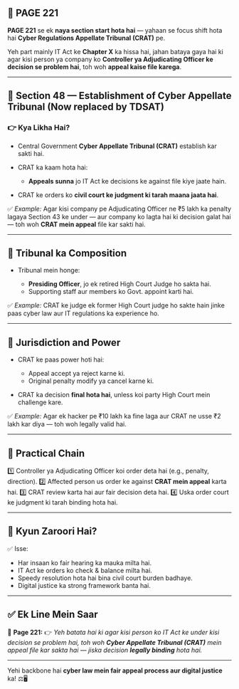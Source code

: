 ## 📄 **PAGE 221**

**PAGE 221** se ek **naya section start hota hai** — yahaan se focus shift hota hai **Cyber Regulations Appellate Tribunal (CRAT)** pe.

Yeh part mainly IT Act ke **Chapter X** ka hissa hai, jahan bataya gaya hai ki agar kisi person ya company ko **Controller ya Adjudicating Officer ke decision se problem hai**, toh woh **appeal kaise file karega**.

---

## 🔹 **Section 48 — Establishment of Cyber Appellate Tribunal (Now replaced by TDSAT)**

### 👉 Kya Likha Hai?

* Central Government **Cyber Appellate Tribunal (CRAT)** establish kar sakti hai.
* CRAT ka kaam hota hai:

  * **Appeals sunna** jo IT Act ke decisions ke against file kiye jaate hain.
* CRAT ke orders ko **civil court ke judgment ki tarah maana jaata hai**.

✅ *Example:* Agar kisi company pe Adjudicating Officer ne ₹5 lakh ka penalty lagaya Section 43 ke under — aur company ko lagta hai ki decision galat hai — toh woh **CRAT mein appeal** file kar sakti hai.

---

## 🔹 **Tribunal ka Composition**

* Tribunal mein honge:

  * **Presiding Officer**, jo ek retired High Court Judge ho sakta hai.
  * Supporting staff aur members ko Govt. appoint karti hai.

✅ *Example:* CRAT ke judge ek former High Court judge ho sakte hain jinke paas cyber law aur IT regulations ka experience ho.

---

## 🔹 **Jurisdiction and Power**

* CRAT ke paas power hoti hai:

  * Appeal accept ya reject karne ki.
  * Original penalty modify ya cancel karne ki.
* CRAT ka decision **final hota hai**, unless koi party High Court mein challenge kare.

✅ *Example:* Agar ek hacker pe ₹10 lakh ka fine laga aur CRAT ne usse ₹2 lakh kar diya — toh woh legally valid hai.

---

## 🧩 **Practical Chain**

1️⃣ Controller ya Adjudicating Officer koi order deta hai (e.g., penalty, direction).
2️⃣ Affected person us order ke against **CRAT mein appeal** karta hai.
3️⃣ CRAT review karta hai aur fair decision deta hai.
4️⃣ Uska order court ke judgment ki tarah binding hota hai.

---

## 🔹 **Kyun Zaroori Hai?**

✅ Isse:

* Har insaan ko fair hearing ka mauka milta hai.
* IT Act ke orders ko check & balance milta hai.
* Speedy resolution hota hai bina civil court burden badhaye.
* Digital justice ka strong framework banta hai.

---

## ✅ **Ek Line Mein Saar**

📌 **Page 221:**
👉 *Yeh batata hai ki agar kisi person ko IT Act ke under kisi decision se problem hai, toh woh **Cyber Appellate Tribunal (CRAT)** mein appeal file kar sakta hai — jiska decision **legally binding** hota hai.*

---

Yehi backbone hai **cyber law mein fair appeal process aur digital justice** ka! ⚖️🖥️
